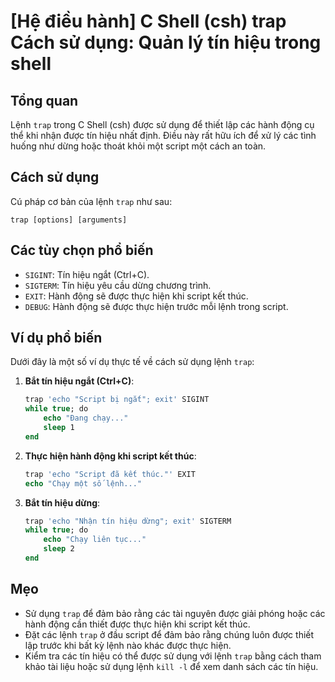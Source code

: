 # [Hệ điều hành] C Shell (csh) trap Cách sử dụng: Quản lý tín hiệu trong shell

## Tổng quan
Lệnh `trap` trong C Shell (csh) được sử dụng để thiết lập các hành động cụ thể khi nhận được tín hiệu nhất định. Điều này rất hữu ích để xử lý các tình huống như dừng hoặc thoát khỏi một script một cách an toàn.

## Cách sử dụng
Cú pháp cơ bản của lệnh `trap` như sau:

```
trap [options] [arguments]
```

## Các tùy chọn phổ biến
- `SIGINT`: Tín hiệu ngắt (Ctrl+C).
- `SIGTERM`: Tín hiệu yêu cầu dừng chương trình.
- `EXIT`: Hành động sẽ được thực hiện khi script kết thúc.
- `DEBUG`: Hành động sẽ được thực hiện trước mỗi lệnh trong script.

## Ví dụ phổ biến
Dưới đây là một số ví dụ thực tế về cách sử dụng lệnh `trap`:

1. **Bắt tín hiệu ngắt (Ctrl+C)**:
   ```csh
   trap 'echo "Script bị ngắt"; exit' SIGINT
   while true; do
       echo "Đang chạy..."
       sleep 1
   end
   ```

2. **Thực hiện hành động khi script kết thúc**:
   ```csh
   trap 'echo "Script đã kết thúc."' EXIT
   echo "Chạy một số lệnh..."
   ```

3. **Bắt tín hiệu dừng**:
   ```csh
   trap 'echo "Nhận tín hiệu dừng"; exit' SIGTERM
   while true; do
       echo "Chạy liên tục..."
       sleep 2
   end
   ```

## Mẹo
- Sử dụng `trap` để đảm bảo rằng các tài nguyên được giải phóng hoặc các hành động cần thiết được thực hiện khi script kết thúc.
- Đặt các lệnh `trap` ở đầu script để đảm bảo rằng chúng luôn được thiết lập trước khi bất kỳ lệnh nào khác được thực hiện.
- Kiểm tra các tín hiệu có thể được sử dụng với lệnh `trap` bằng cách tham khảo tài liệu hoặc sử dụng lệnh `kill -l` để xem danh sách các tín hiệu.